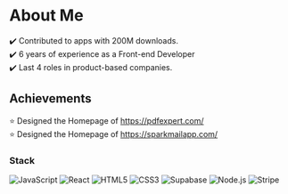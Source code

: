 # About Me
✔️ Contributed to apps with 200M downloads.<br>
✔️ 6 years of experience as a Front-end Developer<br>
✔️ Last 4 roles in product-based companies.<br>

## Achievements
⭐ Designed the Homepage of https://pdfexpert.com/<br>
⭐ Designed the Homepage of https://sparkmailapp.com/

### Stack
![JavaScript](https://img.shields.io/badge/JavaScript-F7DF1E?style=for-the-badge&logo=javascript&logoColor=black)
![React](https://img.shields.io/badge/React-61DAFB?style=for-the-badge&logo=react&logoColor=black)
![HTML5](https://img.shields.io/badge/HTML5-E34F26?style=for-the-badge&logo=html5&logoColor=white)
![CSS3](https://img.shields.io/badge/CSS3-1572B6?style=for-the-badge&logo=css3&logoColor=white)
![Supabase](https://img.shields.io/badge/Supabase-3ECF8E?style=for-the-badge&logo=supabase&logoColor=white)
![Node.js](https://img.shields.io/badge/Node.js-339933?style=for-the-badge&logo=node.js&logoColor=white)
![Stripe](https://img.shields.io/badge/Stripe-635BFF?style=for-the-badge&logo=stripe&logoColor=white)
